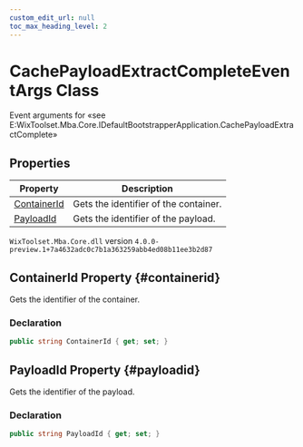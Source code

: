 ```yaml
---
custom_edit_url: null
toc_max_heading_level: 2
---
```

# CachePayloadExtractCompleteEventArgs Class
Event arguments for «see E:WixToolset.Mba.Core.IDefaultBootstrapperApplication.CachePayloadExtractComplete» 
## Properties
| Property | Description |
| ------ | ----------- |
| [ContainerId](#containerid) | Gets the identifier of the container. |
| [PayloadId](#payloadid) | Gets the identifier of the payload. |
`WixToolset.Mba.Core.dll` version `4.0.0-preview.1+7a4632adc0c7b1a363259abb4ed08b11ee3b2d87`
## ContainerId Property {#containerid}
Gets the identifier of the container.
### Declaration
```cs
public string ContainerId { get; set; } 
```
## PayloadId Property {#payloadid}
Gets the identifier of the payload.
### Declaration
```cs
public string PayloadId { get; set; } 
```
